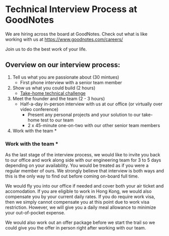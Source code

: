 # Technical Interview Process at GoodNotes

We are hiring across the board at GoodNotes. Check out what is like working with us at https://www.goodnotes.com/careers/

Join us to do the best work of your life.

## Overview on our interview process:

1. Tell us what you are passionate about (30 mintues)
    - First phone interview with a senior team member
2. Show us what you could build (2 hours)
    - [Take-home technical challenge](common/crdt.md)
3. Meet the founder and the team (2 - 3 hours)
    - Half-a-day in-person interview with us at our office (or virtually over video conference)
        * Present any personal projects and your solution to our take-home test to our team
        * 2 x 45-minute one-on-two with our other senior team members
4. Work with the team *

### Work with the team *
As the last stage of the interview process, we would like to invite you back to our office and work along side with our engineering team for 3 to 5 days depending on your availability. You would be treated as if you were a regular member of ours. We strongly believe that interview is both ways and this is the only way to find out before coming on-board full time.

We would fly you into our office if needed and cover both your air ticket and accomodation. If you are eligible to work in Hong Kong, we would  also compensate you by your current daily rates. If you do require work visa, then we simply cannot compensate you at this point due to work visa restriction. However, we will give you a daily meal allowance to minimize your out-of-pocket expense.

We would also work out an offer package before we start the trail so we could give you the offer in person right after working with our team.